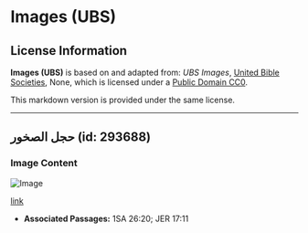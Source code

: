 # Images (UBS)

## License Information

**Images (UBS)** is based on and adapted from: _UBS Images_, [United Bible Societies](https://unitedbiblesocieties.org/), None, which is licensed under a [Public Domain CC0](https://creativecommons.org/public-domain/cc0/).

This markdown version is provided under the same license.



--------------------------------

## حجل الصخور (id: 293688)

### Image Content

![Image](https://cdn.aquifer.bible/aquifer-content/resources/Media/WEB-0762_rock_partridge.jpg)

[link](https://cdn.aquifer.bible/aquifer-content/resources/Media/WEB-0762_rock_partridge.jpg)

* **Associated Passages:** 1SA 26:20; JER 17:11

